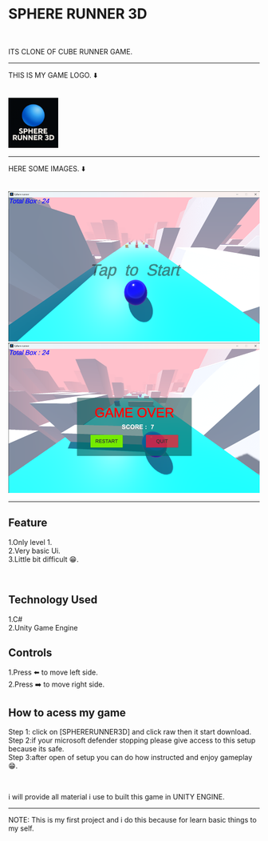 <h1>SPHERE RUNNER 3D</h1>
<br>
<p>ITS CLONE OF CUBE RUNNER GAME.
<hr>
THIS IS MY GAME LOGO.
        ⬇️
</p>
<br>
<img src = "https://github.com/manojsargam09/First-Project-SPHERE-RUNNER-3D-/blob/main/logoo.png" height = "100" width = "100"></img>
<hr>
<p>HERE SOME IMAGES.
        ⬇️
</p>
<br>
<img src = https://github.com/manojsargam09/First-Project-SPHERE-RUNNER-3D-/blob/main/Startpoint.png height = "300" width = "600"></img>
<br>
<img src = https://github.com/manojsargam09/First-Project-SPHERE-RUNNER-3D-/blob/main/Lossingpoint.png height = "300" width = "600"></img>
<hr>
<h2>Feature</h2>
<p>
1.Only level 1.
  <br>
2.Very basic Ui.
  <br>
3.Little bit difficult 😁.
</p>
<br>
<h2>Technology Used</h2>
<p>
1.C#
  <br>
2.Unity Game Engine
 <br>
  <h2>Controls</h2>
  <p>
    1.Press ⬅️ to move left side.
    <br>
    2.Press ➡️ to move right side.
  </p>
  <h2>How to acess my game </h2>
  <p>
    Step 1: click on [SPHERERUNNER3D] and click raw then it start download.
     <br>
    Step 2:if your microsoft defender stopping please give access to this setup because its safe.
     <br>
    Step 3:after open of setup you can do how instructed and enjoy gameplay😁.
  </p>
  <br>
  <p>
    i will provide all material i use to built this game in UNITY ENGINE.
  </p>
   <hr>
<p> NOTE: This is my first project and i do this because for learn basic things to my self.
</p>
